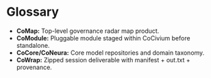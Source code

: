 # Glossary

- **CoMap:** Top-level governance radar map product.
- **CoModule:** Pluggable module staged within CoCivium before standalone.
- **CoCore/CoNeura:** Core model repositories and domain taxonomy.
- **CoWrap:** Zipped session deliverable with manifest + out.txt + provenance.
